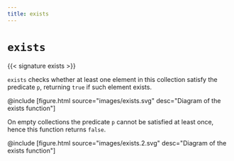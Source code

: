 ```yaml
---
title: exists
---
```


# `exists`

{{< signature exists >}}

`exists` checks whether at least one element in this collection satisfy the predicate `p`, returning `true` if such element exists.

@include [figure.html source="images/exists.svg" desc="Diagram of the exists function"]

On empty collections the predicate `p` cannot be satisfied at least once, hence this function returns `false`.

@include [figure.html source="images/exists.2.svg" desc="Diagram of the exists function"]
